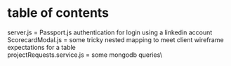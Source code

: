 # table of contents
server.js = Passport.js authentication for login using a linkedin account\
ScorecardModal.js = some tricky nested mapping to meet client wireframe expectations for a table\
projectRequests.service.js = some mongodb queries\
